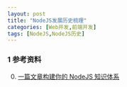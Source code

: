 ```yaml
---
layout: post
title: "NodeJS发展历史梳理"
categories: [Web开发,前端开发]
tags: [NodeJS,NodeJS历史]
---
```









### 1 参考资料

0. [一篇文章构建你的 NodeJS 知识体系](https://juejin.im/post/5c4c0ee8f265da61117aa527?utm_source=gold_browser_extension)